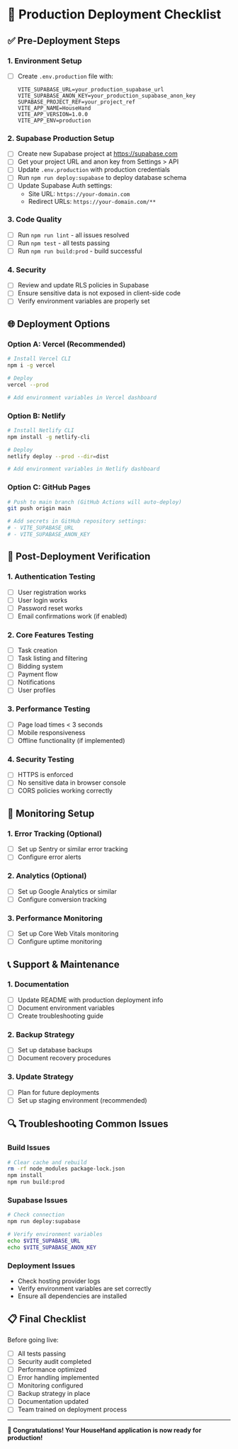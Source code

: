 # 🚀 Production Deployment Checklist

## ✅ Pre-Deployment Steps

### 1. Environment Setup
- [ ] Create `.env.production` file with:
  ```
  VITE_SUPABASE_URL=your_production_supabase_url
  VITE_SUPABASE_ANON_KEY=your_production_supabase_anon_key
  SUPABASE_PROJECT_REF=your_project_ref
  VITE_APP_NAME=HouseHand
  VITE_APP_VERSION=1.0.0
  VITE_APP_ENV=production
  ```

### 2. Supabase Production Setup
- [ ] Create new Supabase project at https://supabase.com
- [ ] Get your project URL and anon key from Settings > API
- [ ] Update `.env.production` with production credentials
- [ ] Run `npm run deploy:supabase` to deploy database schema
- [ ] Update Supabase Auth settings:
  - Site URL: `https://your-domain.com`
  - Redirect URLs: `https://your-domain.com/**`

### 3. Code Quality
- [ ] Run `npm run lint` - all issues resolved
- [ ] Run `npm test` - all tests passing
- [ ] Run `npm run build:prod` - build successful

### 4. Security
- [ ] Review and update RLS policies in Supabase
- [ ] Ensure sensitive data is not exposed in client-side code
- [ ] Verify environment variables are properly set

## 🌐 Deployment Options

### Option A: Vercel (Recommended)
```bash
# Install Vercel CLI
npm i -g vercel

# Deploy
vercel --prod

# Add environment variables in Vercel dashboard
```

### Option B: Netlify
```bash
# Install Netlify CLI
npm install -g netlify-cli

# Deploy
netlify deploy --prod --dir=dist

# Add environment variables in Netlify dashboard
```

### Option C: GitHub Pages
```bash
# Push to main branch (GitHub Actions will auto-deploy)
git push origin main

# Add secrets in GitHub repository settings:
# - VITE_SUPABASE_URL
# - VITE_SUPABASE_ANON_KEY
```

## 🔧 Post-Deployment Verification

### 1. Authentication Testing
- [ ] User registration works
- [ ] User login works
- [ ] Password reset works
- [ ] Email confirmations work (if enabled)

### 2. Core Features Testing
- [ ] Task creation
- [ ] Task listing and filtering
- [ ] Bidding system
- [ ] Payment flow
- [ ] Notifications
- [ ] User profiles

### 3. Performance Testing
- [ ] Page load times < 3 seconds
- [ ] Mobile responsiveness
- [ ] Offline functionality (if implemented)

### 4. Security Testing
- [ ] HTTPS is enforced
- [ ] No sensitive data in browser console
- [ ] CORS policies working correctly

## 🚨 Monitoring Setup

### 1. Error Tracking (Optional)
- [ ] Set up Sentry or similar error tracking
- [ ] Configure error alerts

### 2. Analytics (Optional)
- [ ] Set up Google Analytics or similar
- [ ] Configure conversion tracking

### 3. Performance Monitoring
- [ ] Set up Core Web Vitals monitoring
- [ ] Configure uptime monitoring

## 📞 Support & Maintenance

### 1. Documentation
- [ ] Update README with production deployment info
- [ ] Document environment variables
- [ ] Create troubleshooting guide

### 2. Backup Strategy
- [ ] Set up database backups
- [ ] Document recovery procedures

### 3. Update Strategy
- [ ] Plan for future deployments
- [ ] Set up staging environment (recommended)

## 🔍 Troubleshooting Common Issues

### Build Issues
```bash
# Clear cache and rebuild
rm -rf node_modules package-lock.json
npm install
npm run build:prod
```

### Supabase Issues
```bash
# Check connection
npm run deploy:supabase

# Verify environment variables
echo $VITE_SUPABASE_URL
echo $VITE_SUPABASE_ANON_KEY
```

### Deployment Issues
- Check hosting provider logs
- Verify environment variables are set correctly
- Ensure all dependencies are installed

## 📋 Final Checklist

Before going live:
- [ ] All tests passing
- [ ] Security audit completed
- [ ] Performance optimized
- [ ] Error handling implemented
- [ ] Monitoring configured
- [ ] Backup strategy in place
- [ ] Documentation updated
- [ ] Team trained on deployment process

---

**🎉 Congratulations! Your HouseHand application is now ready for production!** 
